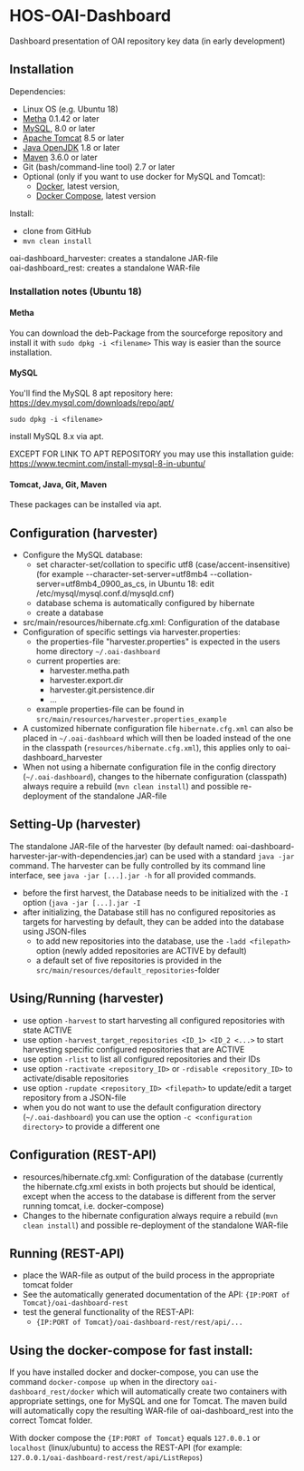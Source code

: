 # HOS-OAI-Dashboard
Dashboard presentation of OAI repository key data (in early development)

## Installation
Dependencies: 
- Linux OS (e.g. Ubuntu 18)
- [Metha](https://github.com/miku/metha) 0.1.42 or later
- [MySQL](https://www.mysql.com/), 8.0 or later
- [Apache Tomcat](https://tomcat.apache.org/) 8.5 or later
- [Java OpenJDK](http://openjdk.java.net/) 1.8 or later
- [Maven](https://maven.apache.org/) 3.6.0 or later
- Git (bash/command-line tool) 2.7 or later
- Optional (only if you want to use docker for MySQL and Tomcat):
  - [Docker](https://www.docker.com/), latest version,
  - [Docker Compose](https://docs.docker.com/compose/), latest version

Install:
- clone from GitHub
- `mvn clean install`

oai-dashboard_harvester: creates a standalone JAR-file  
oai-dashboard_rest: creates a standalone WAR-file

### Installation notes (Ubuntu 18)
#### Metha
You can download the deb-Package from the sourceforge repository  and install it with
`sudo dpkg -i <filename>`
This way is easier than the source installation.

#### MySQL
You'll find the MySQL 8 apt repository here: https://dev.mysql.com/downloads/repo/apt/ 

`sudo dpkg -i <filename>`

install MySQL 8.x via apt.

EXCEPT FOR LINK TO APT REPOSITORY you may use this installation guide:
https://www.tecmint.com/install-mysql-8-in-ubuntu/
  
#### Tomcat, Java, Git, Maven
These packages can be installed via apt.

## Configuration (harvester)
- Configure the MySQL database:
  - set character-set/collation to specific utf8 (case/accent-insensitive) (for example --character-set-server=utf8mb4 --collation-server=utf8mb4_0900_as_cs, in Ubuntu 18: edit /etc/mysql/mysql.conf.d/mysqld.cnf)
  - database schema is automatically configured by hibernate
  - create a database 
- src/main/resources/hibernate.cfg.xml: Configuration of the database
- Configuration of specific settings via harvester.properties:
  - the properties-file "harvester.properties" is expected in the users home directory `~/.oai-dashboard`
  - current properties are:
    - harvester.metha.path
    - harvester.export.dir
    - harvester.git.persistence.dir
    - ...
  - example properties-file can be found in `src/main/resources/harvester.properties_example`
- A customized hibernate configuration file `hibernate.cfg.xml` can also be placed in `~/.oai-dashboard` which will then be loaded instead of the one in the classpath (`resources/hibernate.cfg.xml`), this applies only to oai-dashboard_harvester
- When not using a hibernate configuration file in the config directory (`~/.oai-dashboard`), changes to the hibernate configuration (classpath) always require a rebuild (`mvn clean install`) and possible re-deployment of the standalone JAR-file

## Setting-Up (harvester)
The standalone JAR-file of the harvester (by default named: oai-dashboard-harvester-jar-with-dependencies.jar) can be used with a standard `java -jar` command. The harvester can be fully controlled by its command line interface, see `java -jar [...].jar -h` for all provided commands.

- before the first harvest, the Database needs to be initialized with the `-I` option (`java -jar [...].jar -I`
- after initializing, the Database still has no configured repositories as targets for harvesting by default, they can be added into the database using JSON-files
  - to add new repositories into the database, use the `-ladd <filepath>` option (newly added repositories are ACTIVE by default)
  - a default set of five repositories is provided in the `src/main/resources/default_repositories`-folder

## Using/Running (harvester)
- use option `-harvest` to start harvesting all configured repositories with state ACTIVE
- use option `-harvest_target_repositories <ID_1> <ID_2 <...>` to start harvesting specific configured repositories that are ACTIVE
- use option `-rlist` to list all configured repositories and their IDs
- use option `-ractivate <repository_ID>` or `-rdisable <repository_ID>` to activate/disable repositories
- use option `-rupdate <repository_ID> <filepath>` to update/edit a target repository from a JSON-file
- when you do not want to use the default configuration directory (`~/.oai-dashboard`) you can use the option `-c <configuration directory>` to provide a different one

## Configuration (REST-API)
- resources/hibernate.cfg.xml: Configuration of the database (currently the hibernate.cfg.xml exists in both projects but should be identical, except when the access to the database is different from the server running tomcat, i.e. docker-compose)
- Changes to the hibernate configuration always require a rebuild (`mvn clean install`) and possible re-deployment of the standalone WAR-file

## Running (REST-API)
- place the WAR-file as output of the build process in the appropriate tomcat folder
- See the automatically generated documentation of the API: `{IP:PORT of Tomcat}/oai-dashboard-rest`
- test the general functionality of the REST-API:
  - `{IP:PORT of Tomcat}/oai-dashboard-rest/rest/api/...`

## Using the docker-compose for fast install:
If you have installed docker and docker-compose, you can use the command `docker-compose up` when in the directory `oai-dashboard_rest/docker` which will automatically create two containers with appropriate settings, one for MySQL and one for Tomcat. The maven build will automatically copy the resulting WAR-file of oai-dashboard_rest into the correct Tomcat folder.

With docker compose the `{IP:PORT of Tomcat}` equals `127.0.0.1` or `localhost` (linux/ubuntu) to access the REST-API (for example: `127.0.0.1/oai-dashboard-rest/rest/api/ListRepos`)

